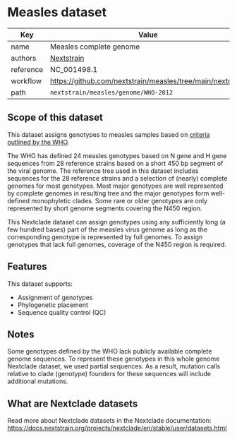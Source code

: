# Measles dataset

| Key               | Value                                                                         |
| ----------------- | ----------------------------------------------------------------------------- |
| name              | Measles complete genome                                                       |
| authors           | [Nextstrain](https://nextstrain.org)                                          |
| reference         | NC_001498.1                                                                   |
| workflow          | https://github.com/nextstrain/measles/tree/main/nextclade                     |
| path              | `nextstrain/measles/genome/WHO-2012`                                          |


## Scope of this dataset

This dataset assigns genotypes to measles samples based on [criteria outlined by the WHO](https://www.who.int/publications/i/item/WER8709).

The WHO has defined 24 measles genotypes based on N gene and H gene sequences from 28 reference strains based on a short 450 bp segment of the viral genome.
The reference tree used in this dataset includes sequences for the 28 reference strains and a selection of (nearly) complete genomes for most genotypes.
Most major genotypes are well represented by complete genomes in resulting tree and the major genotypes form well-defined monophyletic clades.
Some rare or older genotypes are only represented by short genome segments covering the N450 region.

This Nextclade dataset can assign genotypes using any sufficiently long (a few hundred bases) part of the measles virus genome as long as the corresponding genotype is represented by full genomes.
To assign genotypes that lack full genomes, coverage of the N450 region is required.

## Features

This dataset supports:

- Assignment of genotypes
- Phylogenetic placement
- Sequence quality control (QC)

## Notes
Some genotypes defined by the WHO lack publicly available complete genome sequences. To represent these genotypes in this whole genome Nextclade dataset, we used partial sequences. As a result, mutation calls relative to clade (genotype) founders for these sequences will include additional mutations.


## What are Nextclade datasets

Read more about Nextclade datasets in the Nextclade documentation: https://docs.nextstrain.org/projects/nextclade/en/stable/user/datasets.html
